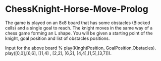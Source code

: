 # ChessKnight-Horse-Move-Prolog
The game is played on an 8x8 board that has some obstacles (Blocked cells) and a single goal to
reach. The knight moves in the same way of a chess game forming an L shape. You will be given a
starting point of the knight, goal position and list of obstacles positions.

Input for the above board
% play(KinghtPosition, GoalPosition,Obstacles).
play([0,0],[6,6], [[1,4] , [2,2], [6,2], [4,4],[1,5],[3,7]]).

